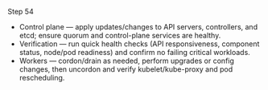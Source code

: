 Step 54

- Control plane — apply updates/changes to API servers, controllers, and etcd; ensure quorum and control-plane services are healthy.
- Verification — run quick health checks (API responsiveness, component status, node/pod readiness) and confirm no failing critical workloads.
- Workers — cordon/drain as needed, perform upgrades or config changes, then uncordon and verify kubelet/kube-proxy and pod rescheduling.